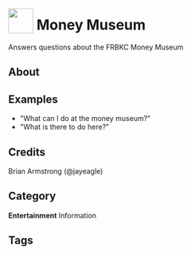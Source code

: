 # <img src='https://rawgithub.com/FortAwesome/Font-Awesome/master/advanced-options/raw-svg/solid/dollar-sign.svg' card_color='#3A5564' width='50' height='50' style='vertical-align:bottom'/> Money Museum
Answers questions about the FRBKC Money Museum

## About 


## Examples 
* "What can I do at the money museum?"
* "What is there to do here?"

## Credits 
Brian Armstrong (@jayeagle)

## Category
**Entertainment**
Information

## Tags